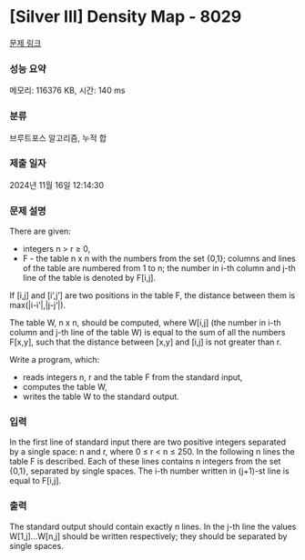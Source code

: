 # [Silver III] Density Map - 8029 

[문제 링크](https://www.acmicpc.net/problem/8029) 

### 성능 요약

메모리: 116376 KB, 시간: 140 ms

### 분류

브루트포스 알고리즘, 누적 합

### 제출 일자

2024년 11월 16일 12:14:30

### 문제 설명

<p>There are given:</p>

<ul>
	<li>integers n > r ≥ 0,</li>
	<li>F - the table n x n with the numbers from the set {0,1}; columns and lines of the table are numbered from 1 to n; the number in i-th column and j-th line of the table is denoted by F[i,j].</li>
</ul>

<p>If [i,j] and [i’,j’] are two positions in the table F, the distance between them is max(|i-i’|,|j-j’|).</p>

<p>The table W, n x n, should be computed, where W[i,j] (the number in i-th column and j-th line of the table W) is equal to the sum of all the numbers F[x,y], such that the distance between [x,y] and [i,j] is not greater than r.</p>

<p>Write a program, which:</p>

<ul>
	<li>reads integers n, r and the table F from the standard input,</li>
	<li>computes the table W,</li>
	<li>writes the table W to the standard output.</li>
</ul>

### 입력 

 <p>In the first line of standard input there are two positive integers separated by a single space: n and r, where 0 ≤ r < n ≤ 250. In the following n lines the table F is described. Each of these lines contains n integers from the set {0,1}, separated by single spaces. The i-th number written in (j+1)-st line is equal to F[i,j].</p>

### 출력 

 <p>The standard output should contain exactly n lines. In the j-th line the values W[1,j]…W[n,j] should be written respectively; they should be separated by single spaces.</p>

